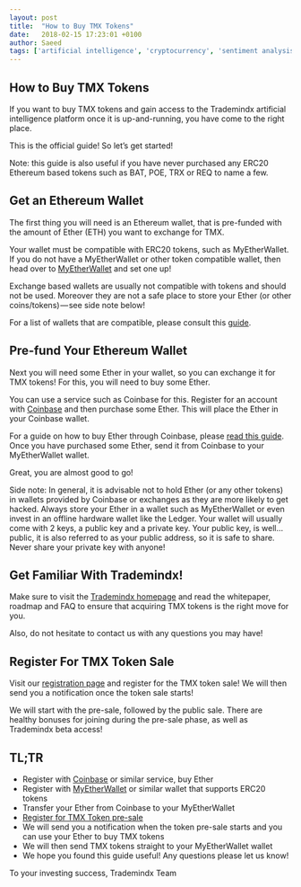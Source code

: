 ```yaml
---
layout: post
title:  "How to Buy TMX Tokens"
date:   2018-02-15 17:23:01 +0100
author: Saeed
tags: ['artificial intelligence', 'cryptocurrency', 'sentiment analysis', 'machine learning', 'tmx token']
---
```


## How to Buy TMX Tokens

If you want to buy TMX tokens and gain access to the Trademindx artificial intelligence platform once it is up-and-running, you have come to the right place.

This is the official guide! So let’s get started!

Note: this guide is also useful if you have never purchased any ERC20 Ethereum based tokens such as BAT, POE, TRX or REQ to name a few.

## Get an Ethereum Wallet

The first thing you will need is an Ethereum wallet, that is pre-funded with the amount of Ether (ETH) you want to exchange for TMX.

Your wallet must be compatible with ERC20 tokens, such as MyEtherWallet. If you do not have a MyEtherWallet or other token compatible wallet, then head over to [MyEtherWallet][mew] and set one up!

Exchange based wallets are usually not compatible with tokens and should not be used. Moreover they are not a safe place to store your Ether (or other coins/tokens) — see side note below!

For a list of wallets that are compatible, please consult this [guide][wallets].

## Pre-fund Your Ethereum Wallet

Next you will need some Ether in your wallet, so you can exchange it for TMX tokens! For this, you will need to buy some Ether.

You can use a service such as Coinbase for this. Register for an account with [Coinbase][coinbase] and then purchase some Ether. This will place the Ether in your Coinbase wallet.

For a guide on how to buy Ether through Coinbase, please [read this guide][eth]. Once you have purchased some Ether, send it from Coinbase to your MyEtherWallet wallet.

Great, you are almost good to go!

Side note: In general, it is advisable not to hold Ether (or any other tokens) in wallets provided by Coinbase or exchanges as they are more likely to get hacked. Always store your Ether in a wallet such as MyEtherWallet or even invest in an offline hardware wallet like the Ledger. Your wallet will usually come with 2 keys, a public key and a private key. Your public key, is well… public, it is also referred to as your public address, so it is safe to share. Never share your private key with anyone!

## Get Familiar With Trademindx!

Make sure to visit the [Trademindx homepage][home] and read the whitepaper, roadmap and FAQ to ensure that acquiring TMX tokens is the right move for you.

Also, do not hesitate to contact us with any questions you may have!

## Register For TMX Token Sale

Visit our [registration page][register] and register for the TMX token sale! We will then send you a notification once the token sale starts!

We will start with the pre-sale, followed by the public sale. There are healthy bonuses for joining during the pre-sale phase, as well as Trademindx beta access!

## TL;TR

- Register with [Coinbase][coinbase] or similar service, buy Ether
- Register with [MyEtherWallet][mew] or similar wallet that supports ERC20 tokens
- Transfer your Ether from Coinbase to your MyEtherWallet
- [Register for TMX Token pre-sale][register]
- We will send you a notification when the token pre-sale starts and you can use your Ether to buy TMX tokens
- We will then send TMX tokens straight to your MyEtherWallet wallet
- We hope you found this guide useful! Any questions please let us know!

To your investing success,
Trademindx Team

[mew]: https://www.myetherwallet.com/
[coinbase]: https://www.coinbase.com/
[wallets]: https://tokenmarket.net/what-is/how-to-participate-ethereum-token-crowdsale/
[eth]: https://www.coinbase.com/buy-ethereum
[home]: https://trademindx.com/register.html
[register]: https://trademindx.com/register.html